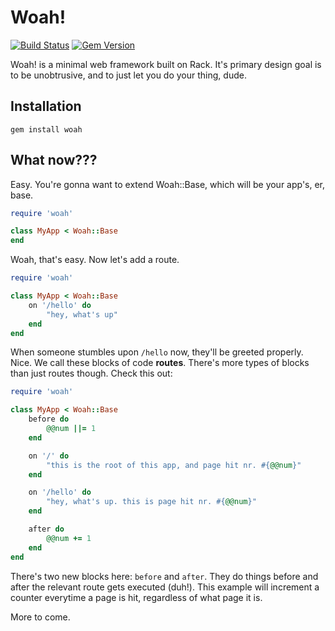 # Woah!
[![Build Status](https://travis-ci.org/knarka/woah.svg?branch=master)](https://travis-ci.org/knarka/woah)
[![Gem Version](https://badge.fury.io/rb/woah.svg)](https://badge.fury.io/rb/woah)

Woah! is a minimal web framework built on Rack. It's primary design goal is to be unobtrusive, and to just let you do your thing, dude.

## Installation
`gem install woah`

## What now???
Easy. You're gonna want to extend Woah::Base, which will be your app's, er, base.

```ruby
require 'woah'

class MyApp < Woah::Base
end
```

Woah, that's easy. Now let's add a route.

```ruby
require 'woah'

class MyApp < Woah::Base
	on '/hello' do
		"hey, what's up"
	end
end
```

When someone stumbles upon `/hello` now, they'll be greeted properly. Nice. We call these blocks of code **routes**. There's more types of blocks than just routes though. Check this out:

```ruby
require 'woah'

class MyApp < Woah::Base
	before do
		@@num ||= 1
	end

	on '/' do
		"this is the root of this app, and page hit nr. #{@@num}"
	end

	on '/hello' do
		"hey, what's up. this is page hit nr. #{@@num}"
	end

	after do
		@@num += 1
	end
end
```

There's two new blocks here: `before` and `after`. They do things before and after the relevant route gets executed (duh!). This example will increment a counter everytime a page is hit, regardless of what page it is.

More to come.
